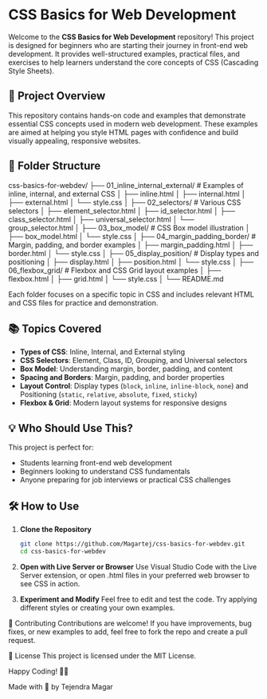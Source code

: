 # CSS Basics for Web Development

Welcome to the **CSS Basics for Web Development** repository! This project is designed for beginners who are starting their journey in front-end web development. It provides well-structured examples, practical files, and exercises to help learners understand the core concepts of CSS (Cascading Style Sheets).

## 🚀 Project Overview

This repository contains hands-on code and examples that demonstrate essential CSS concepts used in modern web development. These examples are aimed at helping you style HTML pages with confidence and build visually appealing, responsive websites.

## 📁 Folder Structure

css-basics-for-webdev/
├── 01_inline_internal_external/ # Examples of inline, internal, and external CSS
│ ├── inline.html
│ ├── internal.html
│ ├── external.html
│ └── style.css
│
├── 02_selectors/ # Various CSS selectors
│ ├── element_selector.html
│ ├── id_selector.html
│ ├── class_selector.html
│ ├── universal_selector.html
│ └── group_selector.html
│
├── 03_box_model/ # CSS Box model illustration
│ ├── box_model.html
│ └── style.css
│
├── 04_margin_padding_border/ # Margin, padding, and border examples
│ ├── margin_padding.html
│ ├── border.html
│ └── style.css
│
├── 05_display_position/ # Display types and positioning
│ ├── display.html
│ ├── position.html
│ └── style.css
│
├── 06_flexbox_grid/ # Flexbox and CSS Grid layout examples
│ ├── flexbox.html
│ ├── grid.html
│ └── style.css
│
└── README.md

Each folder focuses on a specific topic in CSS and includes relevant HTML and CSS files for practice and demonstration.

## 📚 Topics Covered

- **Types of CSS**: Inline, Internal, and External styling
- **CSS Selectors**: Element, Class, ID, Grouping, and Universal selectors
- **Box Model**: Understanding margin, border, padding, and content
- **Spacing and Borders**: Margin, padding, and border properties
- **Layout Control**: Display types (`block`, `inline`, `inline-block`, `none`) and Positioning (`static`, `relative`, `absolute`, `fixed`, `sticky`)
- **Flexbox & Grid**: Modern layout systems for responsive designs

## 💡 Who Should Use This?

This project is perfect for:

- Students learning front-end web development
- Beginners looking to understand CSS fundamentals
- Anyone preparing for job interviews or practical CSS challenges

## 🛠️ How to Use

1. **Clone the Repository**

   ```bash
   git clone https://github.com/Magartej/css-basics-for-webdev.git
   cd css-basics-for-webdev

   ```

2. **Open with Live Server or Browser**
   Use Visual Studio Code with the Live Server extension, or open .html files in your preferred web browser to see CSS in action.

3. **Experiment and Modify**
   Feel free to edit and test the code. Try applying different styles or creating your own examples.

🤝 Contributing
Contributions are welcome! If you have improvements, bug fixes, or new examples to add, feel free to fork the repo and create a pull request.

📜 License
This project is licensed under the MIT License.

Happy Coding! 👨‍💻

Made with 💙 by Tejendra Magar
